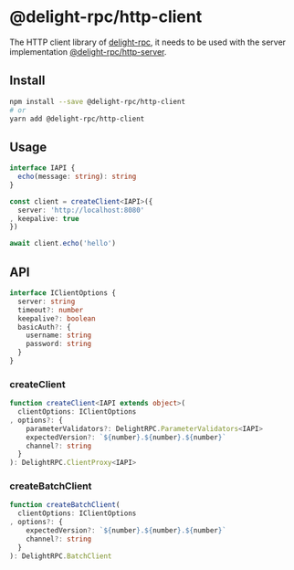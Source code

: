 # @delight-rpc/http-client
The HTTP client library of [delight-rpc],
it needs to be used with the server implementation [@delight-rpc/http-server].

[delight-rpc]: https://www.npmjs.com/package/delight-rpc
[@delight-rpc/http-server]: https://www.npmjs.com/package/@delight-rpc/http-server


## Install
```sh
npm install --save @delight-rpc/http-client
# or
yarn add @delight-rpc/http-client
```

## Usage
```ts
interface IAPI {
  echo(message: string): string
}

const client = createClient<IAPI>({
  server: 'http://localhost:8080'
, keepalive: true
})

await client.echo('hello')
```

## API
```ts
interface IClientOptions {
  server: string
  timeout?: number
  keepalive?: boolean
  basicAuth?: {
    username: string
    password: string
  }
}
```

### createClient
```ts
function createClient<IAPI extends object>(
  clientOptions: IClientOptions
, options?: {
    parameterValidators?: DelightRPC.ParameterValidators<IAPI>
    expectedVersion?: `${number}.${number}.${number}`
    channel?: string
  }
): DelightRPC.ClientProxy<IAPI>
```

### createBatchClient
```ts
function createBatchClient(
  clientOptions: IClientOptions
, options?: {
    expectedVersion?: `${number}.${number}.${number}`
    channel?: string
  }
): DelightRPC.BatchClient
